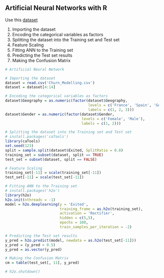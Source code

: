 ## Artificial Neural Networks with R
Use this [dataset](https://github.com/vgorbic1/data-science/blob/master/Machine%20Learning/Sample%20Data/Churn_Modelling.csv)
1. Importing the dataset
2. Encoding the categorical variables as factors
3. Splitting the dataset into the Training set and Test set
4. Feature Scaling
5. Fitting ANN to the Training set
6. Predicting the Test set results
7. Making the Confusion Matrix

```r
# Artificial Neural Network

# Importing the dataset
dataset = read.csv('Churn_Modelling.csv')
dataset = dataset[4:14]

# Encoding the categorical variables as factors
dataset$Geography = as.numeric(factor(dataset$Geography,
                                      levels = c('France', 'Spain', 'Germany'),
                                      labels = c(1, 2, 3)))
dataset$Gender = as.numeric(factor(dataset$Gender,
                                   levels = c('Female', 'Male'),
                                   labels = c(1, 2)))

# Splitting the dataset into the Training set and Test set
# install.packages('caTools')
library(caTools)
set.seed(123)
split = sample.split(dataset$Exited, SplitRatio = 0.8)
training_set = subset(dataset, split == TRUE)
test_set = subset(dataset, split == FALSE)

# Feature Scaling
training_set[-11] = scale(training_set[-11])
test_set[-11] = scale(test_set[-11])

# Fitting ANN to the Training set
# install.packages('h2o')
library(h2o)
h2o.init(nthreads = -1)
model = h2o.deeplearning(y = 'Exited',
                         training_frame = as.h2o(training_set),
                         activation = 'Rectifier',
                         hidden = c(5,5),
                         epochs = 100,
                         train_samples_per_iteration = -2)

# Predicting the Test set results
y_pred = h2o.predict(model, newdata = as.h2o(test_set[-11]))
y_pred = (y_pred > 0.5)
y_pred = as.vector(y_pred)

# Making the Confusion Matrix
cm = table(test_set[, 11], y_pred)

# h2o.shutdown()
```
